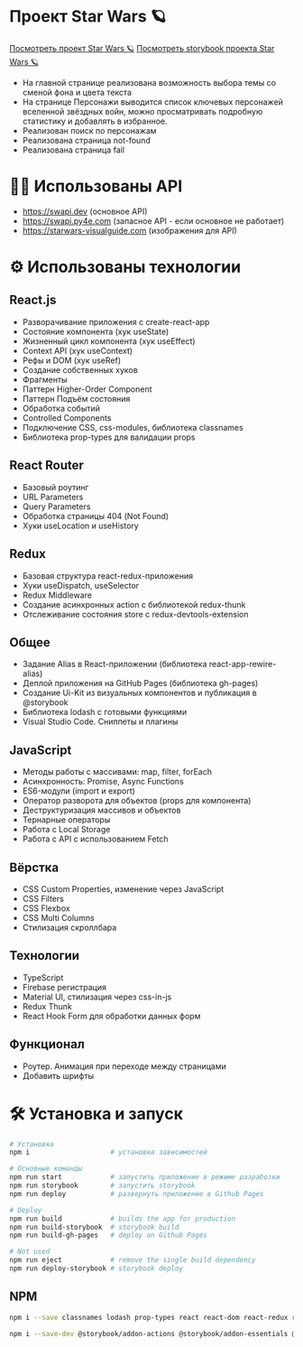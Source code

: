 # Проект Star Wars 🪐

[Посмотреть проект Star Wars 🪐](https://vipreal.github.io/Star-Wars-React/)
[Посмотреть storybook проектa Star Wars 🪐](https://vipreal.github.io/Star-Wars-React/storybook)

- На главной странице реализована возможность выбора темы со сменой фона и цвета текста
- На странице Персонажи выводится список ключевых персонажей вселенной звёздных войн, можно просматривать подробную статистику и добавлять в избранное.
- Реализован поиск по персонажам
- Реализована страница not-found
- Реализована страница fail

# ⛓️‍💥 Использованы API
- https://swapi.dev (основное API)
- https://swapi.py4e.com (запасное API - если основное не работает)
- https://starwars-visualguide.com (изображения для API)

# ⚙️ Использованы технологии
## React.js
- Разворачивание приложения с create-react-app
- Состояние компонента (хук useState)
- Жизненный цикл компонента (хук useEffect)
- Context API (хук useContext)
- Рефы и DOM (хук useRef)
- Создание собственных хуков
- Фрагменты
- Паттерн Higher-Order Component
- Паттерн Подъём состояния
- Обработка событий
- Controlled Components
- Подключение CSS, css-modules, библиотека classnames
- Библиотека prop-types для валидации props
## React Router
- Базовый роутинг
- URL Parameters
- Query Parameters
- Обработка страницы 404 (Not Found)
- Хуки useLocation и useHistory
## Redux
- Базовая структура react-redux-приложения
- Хуки useDispatch, useSelector
- Redux Middleware
- Создание асинхронных action с библиотекой redux-thunk
- Отслеживание состояния store с redux-devtools-extension
## Общее
- Задание Alias в React-приложении (библиотека react-app-rewire-alias)
- Деплой приложения на GitHub Pages (библиотека gh-pages)
- Создание Ui-Kit из визуальных компонентов и публикация в @storybook
- Библиотека lodash с готовыми функциями
- Visual Studio Code. Сниппеты и плагины
## JavaScript
- Методы работы с массивами: map, filter, forEach
- Асинхронность: Promise, Async Functions
- ES6-модули (import и export)
- Оператор разворота для объектов (props для компонента)
- Деструктуризация массивов и объектов
- Тернарные операторы
- Работа с Local Storage
- Работа с API с использованием Fetch
## Вёрстка
- CSS Custom Properties, изменение через JavaScript
- CSS Filters
- CSS Flexbox
- CSS Multi Columns
- Стилизация скроллбара
## Технологии
- TypeScript
- Firebase регистрация
- Material UI, стилизация через css-in-js
- Redux Thunk
- React Hook Form для обработки данных форм
## Функционал
- Роутер. Анимация при переходе между страницами
- Добавить шрифты

# 🛠 Установка и запуск
```bash
# Установка
npm i                    # установка зависимостей
```
```bash
# Основные команды
npm run start            # запустить приложение в режиме разработки
npm run storybook        # запустить storybook
npm run deploy           # развернуть приложение в Github Pages
```
```bash
# Deploy
npm run build            # builds the app for production
npm run build-storybook  # storybook build
npm run build-gh-pages   # deploy on Github Pages
```
```bash
# Not used
npm run eject            # remove the single build dependency
npm run deploy-storybook # storybook deploy
```

## NPM
```bash
npm i --save classnames lodash prop-types react react-dom react-redux react-router react-router-dom react-scripts redux redux-devtools-extension redux-thunk
```
```bash
npm i --save-dev @storybook/addon-actions @storybook/addon-essentials @storybook/addon-links @storybook/node-logger @storybook/preset-create-react-app @storybook/react @storybook/storybook-deployer gh-pages react-app-rewire-alias react-app-rewired
```
